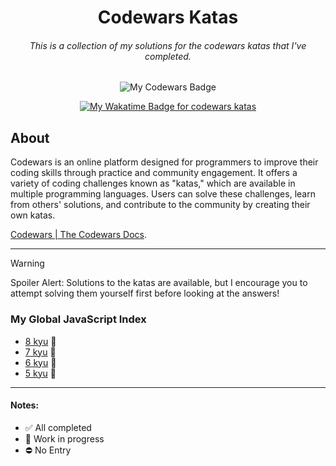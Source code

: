 <h1 align="center">Codewars Katas</h1>

<h6 align="center">
  This is a collection of my solutions for the codewars katas that I've completed.
</h6>

<p align="center">
  <img src="https://www.codewars.com/users/dyarawilliams/badges/large" alt="My Codewars Badge"/>
</p>

<div align="center">
  <a href="https://wakatime.com/badge/user/374368ff-083b-4229-b46b-62cd1dbb07ec/project/1154727a-084a-4a71-a52f-ca3adc0aef0f">
    <img src="https://wakatime.com/badge/user/374368ff-083b-4229-b46b-62cd1dbb07ec/project/1154727a-084a-4a71-a52f-ca3adc0aef0f.svg" alt="My Wakatime Badge for codewars katas" />
  </a>
</div>

## About  
Codewars is an online platform designed for programmers to improve their coding skills through practice and community engagement. It offers a variety of coding challenges known as "katas," which are available in multiple programming languages. Users can solve these challenges, learn from others' solutions, and contribute to the community by creating their own katas​.

[Codewars | The Codewars Docs](https://docs.codewars.com/).

---

> [!WARNING]
> Spoiler Alert: Solutions to the katas are available, but I encourage you to attempt solving them yourself first before looking at the answers!

### My Global JavaScript Index
- [8 kyu](https://github.com/dyarawilliams/codewars-katas/tree/main/JavaScript/8-kyu) 🚧
- [7 kyu](https://github.com/dyarawilliams/codewars-katas/tree/main/JavaScript/7-kyu) 🚧
- [6 kyu](https://github.com/dyarawilliams/codewars-katas/tree/main/JavaScript/6-kyu) 🚧
- [5 kyu](https://github.com/dyarawilliams/codewars-katas/tree/main/JavaScript/5-kyu) 🚧

---

#### Notes:

- ✅ All completed
- 🚧 Work in progress
- ⛔ No Entry
